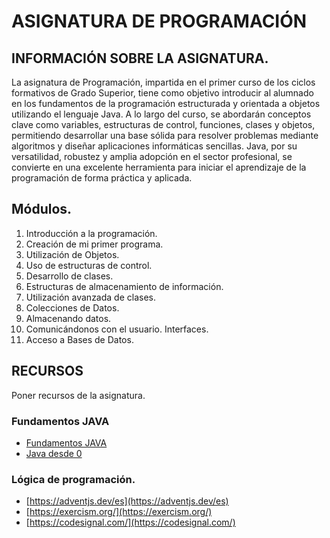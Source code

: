 # ASIGNATURA DE PROGRAMACIÓN

## INFORMACIÓN SOBRE LA ASIGNATURA.


La asignatura de Programación, impartida en el primer curso de los ciclos formativos de Grado Superior, tiene como objetivo introducir al alumnado en los fundamentos de la programación estructurada y orientada a objetos utilizando el lenguaje Java. A lo largo del curso, se abordarán conceptos clave como variables, estructuras de control, funciones, clases y objetos, permitiendo desarrollar una base sólida para resolver problemas mediante algoritmos y diseñar aplicaciones informáticas sencillas. Java, por su versatilidad, robustez y amplia adopción en el sector profesional, se convierte en una excelente herramienta para iniciar el aprendizaje de la programación de forma práctica y aplicada.


## Módulos.

1. Introducción a la programación.
2. Creación de mi primer programa.
3. Utilización de Objetos.
4. Uso de estructuras de control.
5. Desarrollo de clases.
6. Estructuras de almacenamiento de información.
7. Utilización avanzada de clases.
8. Colecciones de Datos.
9. Almacenando datos.
10. Comunicándonos con el usuario. Interfaces.
11. Acceso a Bases de Datos.

## RECURSOS

Poner recursos de la asignatura.

### Fundamentos JAVA
- [Fundamentos JAVA](https://www.youtube.com/playlist?list=PLD9AMnijct-46WiuOWg4jK6aN8mvo1Wci)
- [Java desde 0](https://www.pildorasinformaticas.es/course/java-desde-0/)

### Lógica de programación.

- [https://adventjs.dev/es](https://adventjs.dev/es)
- [https://exercism.org/](https://exercism.org/)
- [https://codesignal.com/](https://codesignal.com/)